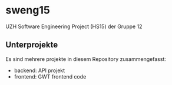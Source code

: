 # sweng15
UZH Software Engineering Project (HS15) der Gruppe 12

## Unterprojekte
Es sind mehrere projekte in diesem Repository zusammengefasst:
- backend: API  projekt
- frontend: GWT frontend code
